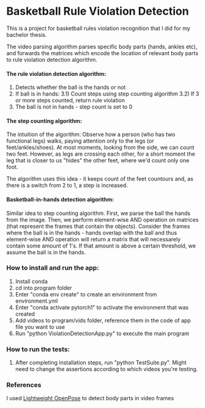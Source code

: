 # Basketball Rule Violation Detection

This is a project for basketball rules violation recognition that I did for my bachelor thesis. 

The video parsing algorithm parses specific body parts (hands, ankles etc), and forwards the matrices which encode the location of relevant body parts to rule violation detection algorithm.

#### The rule violation detection algorithm: ####

1) Detects whether the ball is the hands or not
2) If ball is in hands:
3.1) Count steps using step counting algorithm
3.2) If 3 or more steps counted, return rule violation 
4) The ball is not in hands - step count is set to 0 

#### The step counting algorithm: ####

The intuition of the algorithm: 
Observe how a person (who has two functional legs) walks, paying attention only to the legs (or feet/ankles/shoes). At most moments, looking from the side, we can count two feet. However, as legs are crossing each other, for a short moment the leg that is closer to us "hides" the other feet, where we'd count only one foot. 

The algorithm uses this idea - it keeps count of the feet countours and, as there is a switch from 2 to 1, a step is increased.

#### Basketball-in-hands detection algorithm: ####

Similar idea to step counting algorithm. First, we parse the ball the hands from the image. Then, we perform element-wise AND operation on matrices (that represent the frames that contain the objects). Consider the frames where the ball is in the hands - hands overlap with the ball and thus element-wise AND operation will return a matrix that will necessarely contain some amount of 1's. If that amount is above a certain threshold, we assume the ball is in the hands. 

### How to install and run the app: ###

1) Install conda
2) cd into program folder 
3) Enter "conda env create" to create an environment from environment.yml
4) Enter "conda activate pytorch1" to activate the environment that was created
5) Add videos to program/vids folder, reference them in the code of app file you want to use
6) Run "python ViolationDetectionApp.py" to execute the main program


### How to run the tests: ###
1) After completing installation steps, run "python TestSuite.py". Might need to change the assertions according to which videos you're testing.

### References ###

I used [Lightweight OpenPose](https://github.com/Daniil-Osokin/lightweight-human-pose-estimation.pytorch) to detect body parts in video frames
